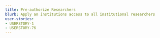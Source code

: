 ```yaml
---
title: Pre-authorize Researchers
blurb: Apply an institutions access to all institutional researchers
user-stories:
- USERSTORY-1
- USERSTORY-76
---
```

